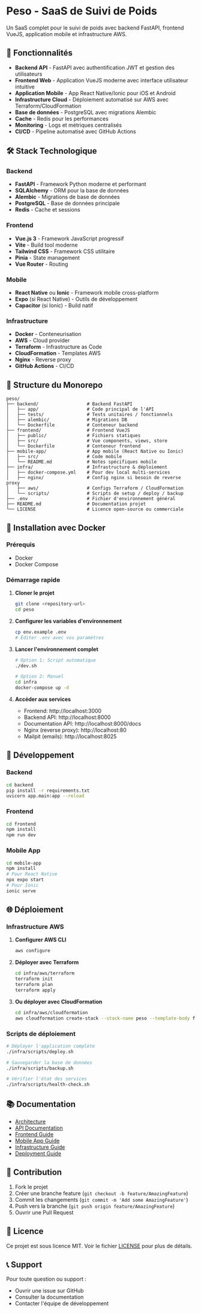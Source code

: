# Peso - SaaS de Suivi de Poids

Un SaaS complet pour le suivi de poids avec backend FastAPI, frontend VueJS, application mobile et infrastructure AWS.

## 🚀 Fonctionnalités

- **Backend API** - FastAPI avec authentification JWT et gestion des utilisateurs
- **Frontend Web** - Application VueJS moderne avec interface utilisateur intuitive
- **Application Mobile** - App React Native/Ionic pour iOS et Android
- **Infrastructure Cloud** - Déploiement automatisé sur AWS avec Terraform/CloudFormation
- **Base de données** - PostgreSQL avec migrations Alembic
- **Cache** - Redis pour les performances
- **Monitoring** - Logs et métriques centralisés
- **CI/CD** - Pipeline automatisé avec GitHub Actions

## 🛠️ Stack Technologique

### Backend
- **FastAPI** - Framework Python moderne et performant
- **SQLAlchemy** - ORM pour la base de données
- **Alembic** - Migrations de base de données
- **PostgreSQL** - Base de données principale
- **Redis** - Cache et sessions

### Frontend
- **Vue.js 3** - Framework JavaScript progressif
- **Vite** - Build tool moderne
- **Tailwind CSS** - Framework CSS utilitaire
- **Pinia** - State management
- **Vue Router** - Routing

### Mobile
- **React Native** ou **Ionic** - Framework mobile cross-platform
- **Expo** (si React Native) - Outils de développement
- **Capacitor** (si Ionic) - Build natif

### Infrastructure
- **Docker** - Conteneurisation
- **AWS** - Cloud provider
- **Terraform** - Infrastructure as Code
- **CloudFormation** - Templates AWS
- **Nginx** - Reverse proxy
- **GitHub Actions** - CI/CD

## 📁 Structure du Monorepo

```
peso/
├── backend/                  # Backend FastAPI
│   ├── app/                  # Code principal de l'API
│   ├── tests/                # Tests unitaires / fonctionnels
│   ├── alembic/              # Migrations DB
│   └── Dockerfile            # Conteneur backend
├── frontend/                 # Frontend VueJS
│   ├── public/               # Fichiers statiques
│   ├── src/                  # Vue components, views, store
│   └── Dockerfile            # Conteneur frontend
├── mobile-app/               # App mobile (React Native ou Ionic)
│   ├── src/                  # Code mobile
│   └── README.md             # Notes spécifiques mobile
├── infra/                    # Infrastructure & déploiement
│   ├── docker-compose.yml    # Pour dev local multi-services
│   ├── nginx/                # Config nginx si besoin de reverse proxy
│   ├── aws/                  # Configs Terraform / CloudFormation
│   └── scripts/              # Scripts de setup / deploy / backup
├── .env                      # Fichier d'environnement général
├── README.md                 # Documentation projet
└── LICENSE                   # Licence open-source ou commerciale
```

## 🐳 Installation avec Docker

### Prérequis

- Docker
- Docker Compose

### Démarrage rapide

1. **Cloner le projet**
   ```bash
   git clone <repository-url>
   cd peso
   ```

2. **Configurer les variables d'environnement**
   ```bash
   cp env.example .env
   # Éditer .env avec vos paramètres
   ```

3. **Lancer l'environnement complet**
   ```bash
   # Option 1: Script automatique
   ./dev.sh
   
   # Option 2: Manuel
   cd infra
   docker-compose up -d
   ```

4. **Accéder aux services**
   - Frontend: http://localhost:3000
   - Backend API: http://localhost:8000
   - Documentation API: http://localhost:8000/docs
   - Nginx (reverse proxy): http://localhost:80
   - Mailpit (emails): http://localhost:8025

## 🚀 Développement

### Backend
```bash
cd backend
pip install -r requirements.txt
uvicorn app.main:app --reload
```

### Frontend
```bash
cd frontend
npm install
npm run dev
```

### Mobile App
```bash
cd mobile-app
npm install
# Pour React Native
npx expo start
# Pour Ionic
ionic serve
```

## 🌐 Déploiement

### Infrastructure AWS

1. **Configurer AWS CLI**
   ```bash
   aws configure
   ```

2. **Déployer avec Terraform**
   ```bash
   cd infra/aws/terraform
   terraform init
   terraform plan
   terraform apply
   ```

3. **Ou déployer avec CloudFormation**
   ```bash
   cd infra/aws/cloudformation
   aws cloudformation create-stack --stack-name peso --template-body file://main.yaml
   ```

### Scripts de déploiement

```bash
# Déployer l'application complète
./infra/scripts/deploy.sh

# Sauvegarder la base de données
./infra/scripts/backup.sh

# Vérifier l'état des services
./infra/scripts/health-check.sh
```

## 📚 Documentation

- [Architecture](docs/ARCHITECTURE.md)
- [API Documentation](backend/README.md)
- [Frontend Guide](frontend/README.md)
- [Mobile App Guide](mobile-app/README.md)
- [Infrastructure Guide](infra/README.md)
- [Deployment Guide](docs/DEPLOYMENT.md)

## 🤝 Contribution

1. Fork le projet
2. Créer une branche feature (`git checkout -b feature/AmazingFeature`)
3. Commit les changements (`git commit -m 'Add some AmazingFeature'`)
4. Push vers la branche (`git push origin feature/AmazingFeature`)
5. Ouvrir une Pull Request

## 📄 Licence

Ce projet est sous licence MIT. Voir le fichier [LICENSE](LICENSE) pour plus de détails.

## 📞 Support

Pour toute question ou support :
- Ouvrir une issue sur GitHub
- Consulter la documentation
- Contacter l'équipe de développement 